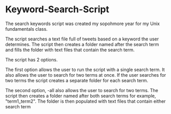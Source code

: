 # Keyword-Search-Script


The search keywords script was created my sopohmore year for my Unix fundamentals class.

The script searches a text file full of tweets based on a keyword the user determines. The script then creates a folder named after the search term and fills the folder with text files that contain the search term.

The script has 2 options. 

  The first option allows the user to run the script with a single search term. It also allows the user to search for two terms at once. If the user searches for two      terms the script creates a separate folder for each search term.
  
  The second option, -all also allows the user to search for two terms. The script then creates a folder named after both search terms for example, "term1_term2". The folder is then populated with text files that contain either search term
  
 
